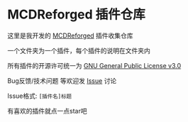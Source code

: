 # MCDReforged 插件仓库

这里是我开发的 [MCDReforged](https://github.com/Fallen-Breath/MCDReforged) 插件收集仓库

一个文件夹为一个插件，每个插件的说明在文件夹内

所有插件的开源许可统一为 [GNU General Public License v3.0](LICENSE)

Bug反馈/技术问题 等欢迎发 [Issue](https://github.com/zhang-anzhi/MCDReforgedPlugins/issues) 讨论

Issue格式: `[插件名]标题`

有喜欢的插件就点一点star吧
